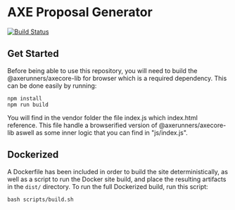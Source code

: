 # AXE Proposal Generator

[![Build Status](https://travis-ci.com/AXErunners/proposal-generator.svg?branch=master)](https://travis-ci.com/AXErunners/proposal-generator)

## Get Started

Before being able to use this repository, you will need to build the @axerunners/axecore-lib for browser which is a required dependency. This can be done easily by running:

```
npm install
npm run build
```

You will find in the vendor folder the file index.js which index.html reference. This file handle a browserified version of @axerunners/axecore-lib aswell as some inner logic that you can find in "js/index.js".

## Dockerized

A Dockerfile has been included in order to build the site deterministically, as well as a script to run the Docker site build, and place the resulting artifacts in the `dist/` directory. To run the full Dockerized build, run this script:

```
bash scripts/build.sh
```
